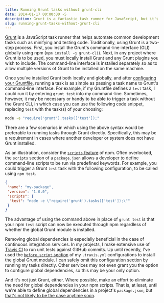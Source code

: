 ```yaml
---
title: Running Grunt tasks without grunt-cli
date: 2014-01-17 00:00:00 -5
description: Grunt is a fantastic task runner for JavaScript, but it's commonly required to install the grunt-cli global module to run tasks.
slug: running-grunt-tasks-without-grunt-cli
---
```


[Grunt](http://gruntjs.com/) is a JavaScript task runner that helps automate common development tasks such as minifying and testing code. Traditionally, using Grunt is a two-step process. First, you install the Grunt's command-line interface (GLI) globally using npm (`npm install -g grunt-cli`). Next, in any project where Grunt is to be used, you must locally install Grunt and any Grunt plugins you wish to include. The command-line interface is installed separately so as to allow multiple versions of Grunt to be installed on the same machine.

Once you've installed Grunt both locally and globally, and after [configuring your Gruntfile](http://gruntjs.com/configuring-tasks), running a task is as simple as passing a task name to Grunt's command-line interface. For example, if my Gruntfile defines a `test` task, I could run it by entering `grunt test` into my command-line. Sometimes, however, it may be necessary or handy to be able to trigger a task without the Grunt CLI, in which case you can use the following code snippet, replacing `test` with the task(s) of your choosing:

```bash
node -e "require('grunt').tasks(['test']);"
```

There are a few scenarios in which using the above syntax would be preferable to running tasks through Grunt directly. Specifically, this may be a requirement in cases where another developer or system does not have Grunt installed.

As an illustration, consider the [`scripts` feature](https://npmjs.org/doc/misc/npm-scripts.html) of npm. Often overlooked, the `scripts` section of a `package.json` allows a developer to define command-line scripts to be run via predefined keywords. For example, you could trigger a Grunt `test` task with the following configuration, to be called using `npm test`.

```json
{
 "name": "my-package",
 "version": "1.0.0",
 "scripts": {
  "test": "node -e \"require('grunt').tasks(['test']);\""
 }
}
```

The advantage of using the command above in place of `grunt test` is that your npm `test` script can now be executed through npm regardless of whether the global Grunt module is installed.

Removing global dependencies is especially beneficial in the case of continuous integration services. In my projects, I make extensive use of [Travis CI](https://travis-ci.org/) to run unit tests against GitHub commits. Up until recently, I've used the [`before_script` section](http://about.travis-ci.org/docs/user/build-configuration/#before_script%2C-after_script) of my `.travis.yml` configurations to install the global Grunt module. I can safely omit this configuration section by running my tasks directly. Other services may not even grant you the option to configure global dependencies, so this may be your only option.

And it's not just Grunt, either. Where possible, make an effort to eliminate the need for global dependencies in your npm scripts. That is, at least, until we're able to define global dependencies in a project's `package.json`, but [that's not likely to be the case anytime soon](https://github.com/npm/npm/issues/2949#issuecomment-11408461).